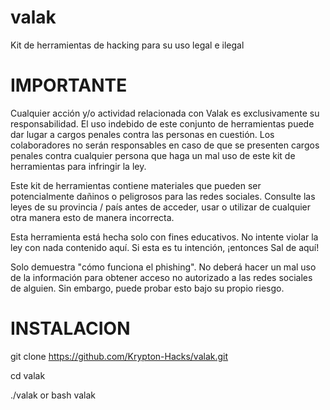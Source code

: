 # valak
Kit de herramientas de hacking para su uso legal e ilegal

#                                                     IMPORTANTE


Cualquier acción y/o actividad relacionada con Valak es exclusivamente su responsabilidad. El uso indebido de este conjunto de herramientas puede dar lugar a cargos penales contra las personas en cuestión. Los colaboradores no serán responsables en caso de que se presenten cargos penales contra cualquier persona que haga un mal uso de este kit de herramientas para infringir la ley.

Este kit de herramientas contiene materiales que pueden ser potencialmente dañinos o peligrosos para las redes sociales. Consulte las leyes de su provincia / país antes de acceder, usar o utilizar de cualquier otra manera esto de manera incorrecta.

Esta herramienta está hecha solo con fines educativos. No intente violar la ley con nada contenido aquí. Si esta es tu intención, ¡entonces Sal de aquí!

Solo demuestra "cómo funciona el phishing". No deberá hacer un mal uso de la información para obtener acceso no autorizado a las redes sociales de alguien. Sin embargo, puede probar esto bajo su propio riesgo.


#                                                    INSTALACION

git clone https://github.com/Krypton-Hacks/valak.git

cd valak

./valak or bash valak



